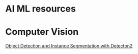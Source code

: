 # AI ML resources

# Computer Vision
[Object Detection and Instance Segmentation with Detecton2](https://github.com/TannerGilbert/Object-Detection-and-Image-Segmentation-with-Detectron2)






